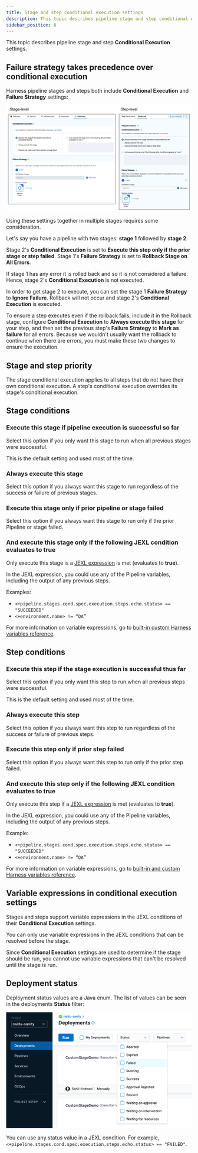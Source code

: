 ```yaml
---
title: Stage and step conditional execution settings
description: This topic describes pipeline stage and step conditional execution settings.
sidebar_position: 6
---
```


This topic describes pipeline stage and step **Conditional Execution** settings.

## Failure strategy takes precedence over conditional execution

Harness pipeline stages and steps both include **Conditional Execution** and **Failure Strategy** settings:

![](./static/step-skip-condition-settings-09.png)

Using these settings together in multiple stages requires some consideration.

Let's say you have a pipeline with two stages: **stage 1** followed by **stage 2**.

Stage 2's **Conditional Execution** is set to **Execute this step only if the prior stage or step failed**. Stage 1's **Failure Strategy** is set to **Rollback Stage on All Errors**.

If stage 1 has any error it is rolled back and so it is not considered a failure. Hence, stage 2's **Conditional Execution** is not executed.

In order to get stage 2 to execute, you can set the stage 1 **Failure Strategy** to **Ignore Failure**. Rollback will not occur and stage 2's **Conditional Execution** is executed.

To ensure a step executes even if the rollback fails, include it in the Rollback stage, configure **Conditional Execution** to **Always execute this stage** for your step, and then set the previous step's **Failure Strategy** to **Mark as failure** for all errors. Because we wouldn't usually want the rollback to continue when there are errors, you must make these two changes to ensure the execution.

## Stage and step priority

The stage conditional execution applies to all steps that do not have their own conditional execution. A step's conditional execution overrides its stage's conditional execution.

## Stage conditions

### Execute this stage if pipeline execution is successful so far

Select this option if you only want this stage to run when all previous stages were successful.

This is the default setting and used most of the time.

### Always execute this stage

Select this option if you always want this stage to run regardless of the success or failure of previous stages.

### Execute this stage only if prior pipeline or stage failed

Select this option if you always want this stage to run only if the prior Pipeline or stage failed.

### And execute this stage only if the following JEXL condition evaluates to true

Only execute this stage is a [JEXL expression](http://commons.apache.org/proper/commons-jexl/reference/examples.html) is met (evaluates to **true**).

In the JEXL expression, you could use any of the Pipeline variables, including the output of any previous steps.

Examples:

* `<+pipeline.stages.cond.spec.execution.steps.echo.status> == "SUCCEEDED"`
* `<+environment.name> != “QA”`

For more information on variable expressions, go to [built-in custom Harness variables reference](/docs/platform/variables-and-expressions/harness-variables/).

## Step conditions

### Execute this step if the stage execution is successful thus far

Select this option if you only want this step to run when all previous steps were successful.

This is the default setting and used most of the time.

### Always execute this step

Select this option if you always want this step to run regardless of the success or failure of previous steps.

### Execute this step only if prior step failed

Select this option if you always want this step to run only if the prior step failed.

### And execute this step only if the following JEXL condition evaluates to true

Only execute this step if a [JEXL expression](http://commons.apache.org/proper/commons-jexl/reference/examples.html) is met (evaluates to **true**).

In the JEXL expression, you could use any of the Pipeline variables, including the output of any previous steps.

Example:

* `<+pipeline.stages.cond.spec.execution.steps.echo.status> == "SUCCEEDED"`
* `<+environment.name> != “QA”`

For more information on variable expressions, go to [built-in and custom Harness variables reference](/docs/platform/variables-and-expressions/harness-variables/).

## Variable expressions in conditional execution settings

Stages and steps support variable expressions in the JEXL conditions of their **Conditional Execution** settings.

You can only use variable expressions in the JEXL conditions that can be resolved before the stage.

Since **Conditional Execution** settings are used to determine if the stage should be run, you cannot use variable expressions that can't be resolved until the stage is run.

## Deployment status

Deployment status values are a Java enum. The list of values can be seen in the deployments **Status** filter:

![](./static/step-skip-condition-settings-10.png)

You can use any status value in a JEXL condition. For example, `<+pipeline.stages.cond.spec.execution.steps.echo.status> == "FAILED"`.

